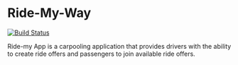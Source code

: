# Ride-My-Way
[![Build Status](https://travis-ci.com/Femi-DD/ride-my-way.svg?branch=gh-pages)](https://travis-ci.com/Femi-DD/ride-my-way)

Ride-my App is a carpooling application that provides drivers with the ability to create ride offers and passengers to join available ride offers.
